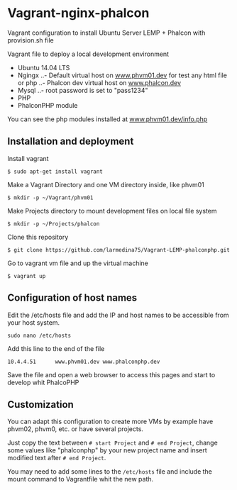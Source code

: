 # Vagrant-nginx-phalcon

Vagrant configuration to install Ubuntu Server LEMP + Phalcon with provision.sh file

Vagrant file to deploy a local development environment

- Ubuntu 14.04 LTS
- Ngingx
..- Default virtual host on www.phvm01.dev for test any html file or php
..- Phalcon dev virtual host on www.phalcon.dev
- Mysql
..- root password is set to "pass1234"
- PHP 
- PhalconPHP module

You can see the php modules installed at www.phvm01.dev/info.php



## Installation and deployment

Install vagrant

`$ sudo apt-get install vagrant`

Make a Vagrant Directory and one VM directory inside, like phvm01

`$ mkdir -p ~/Vagrant/phvm01`

Make Projects directory to mount development files on local file system

`$ mkdir -p ~/Projects/phalcon`

Clone this repository

`$ git clone https://github.com/larmedina75/Vagrant-LEMP-phalconphp.git`

Go to vagrant vm file and up the virtual machine

`$ vagrant up`

## Configuration of host names

Edit the /etc/hosts file and add the IP and host names to be accessible from your host system.

`sudo nano /etc/hosts`

Add this line to the end of the file

`10.4.4.51      www.phvm01.dev www.phalconphp.dev`

Save the file and open a web browser to access this pages and start to develop whit PhalcoPHP 

## Customization

You can adapt this configuration to create more VMs by example have phvm02, phvm0, etc. or have several projects.

Just copy the text between `# start Project` and `# end Project`, change some values like "phalconphp" by your new project name and insert modified text after `# end Project`.

You may need to add some lines to the `/etc/hosts` file and include the mount command to Vagrantfile whit the new path.